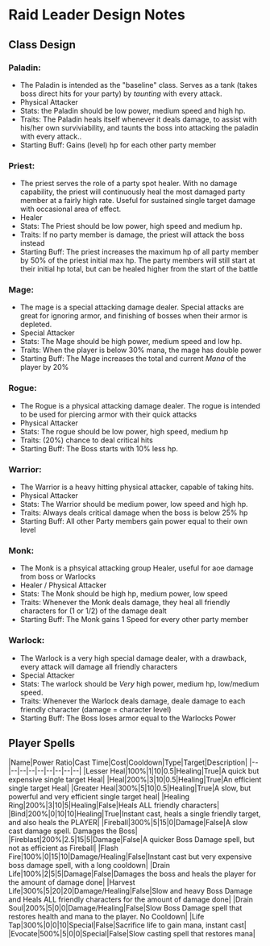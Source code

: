 # Raid Leader Design Notes

## Class Design

### Paladin:
  * The Paladin is intended as the "baseline" class. Serves as a tank (takes boss direct hits for your party) by *taunting* with every attack.
  * Physical Attacker
  * Stats: the Paladin should be low power, medium speed and high hp.
  * Traits: The Paladin heals itself whenever it deals damage, to assist with his/her own surviviability, and taunts the boss into attacking the paladin with every attack..
  * Starting Buff: Gains (level) hp for each other party member

### Priest:
  * The priest serves the role of a party spot healer. With no damage capability, the priest will continuously heal the most damaged party member at a fairly high rate. Useful for sustained single target damage with occasional area of effect.
  * Healer
  * Stats: The Priest should be low power, high speed and medium hp.
  * Traits: If no party member is damage, the priest will attack the boss instead
  * Starting Buff: The priest increases the maximum hp of all party member by 50% of the priest initial max hp. The party members will still start at their initial hp total, but can be healed higher from the start of the battle

### Mage:
  * The mage is a special attacking damage dealer. Special attacks are great for ignoring armor, and finishing of bosses when their armor is depleted.
  * Special Attacker
  * Stats: The Mage should be high power, medium speed and low hp.
  * Traits: When the player is below 30% mana, the mage has double power
  * Starting Buff: The Mage increases the total and current *Mana* of the player by 20%

### Rogue:
  * The Rogue is a physical attacking damage dealer. The rogue is intended to be used for piercing armor with their quick attacks
  * Physical Attacker
  * Stats: The rogue should be low power, high speed, medium hp
  * Traits: (20%) chance to deal critical hits
  * Starting Buff: The Boss starts with 10% less hp.

### Warrior:
  * The Warrior is a heavy hitting physical attacker, capable of taking hits.
  * Physical Attacker
  * Stats: The Warrior should be medium power, low speed and high hp.
  * Traits: Always deals critical damage when the boss is below 25% hp
  * Starting Buff: All other Party members gain power equal to their own level

### Monk:
  * The Monk is a phsyical attacking group Healer, useful for aoe damage from boss or Warlocks
  * Healer / Physical Attacker
  * Stats: The Monk should be high hp, medium power, low speed
  * Traits: Whenever the Monk deals damage, they heal all friendly characters for (1 or 1/2) of the damage dealt
  * Starting Buff: The Monk gains 1 Speed for every other party member

### Warlock:
  * The Warlock is a very high special damage dealer, with a drawback, every attack will damage all friendly characters
  * Special Attacker
  * Stats: The warlock should be *Very* high power, medium hp, low/medium speed.
  * Traits: Whenever the Warlock deals damage, deale damage to each friendly character (damage = character level)
  * Starting Buff: The Boss loses armor equal to the Warlocks Power

## Player Spells

  |Name|Power Ratio|Cast Time|Cost|Cooldown|Type|Target|Description|
  |--|--|--|--|--|--|--|--|--|
  |Lesser Heal|100%|1|10|0.5|Healing|True|A quick but expensive single target Heal|
  |Heal|200%|3|10|0.5|Healing|True|An efficient single target Heal|
  |Greater Heal|300%|5|10|0.5|Healing|True|A slow, but powerful and very efficient single target heal|
  |Healing Ring|200%|3|10|5|Healing|False|Heals ALL friendly characters|
  |Bind|200%|0|10|10|Healing|True|Instant cast, heals a single friendly target, and also heals the PLAYER|
  |Fireball|300%|5|15|0|Damage|False|A slow cast damage spell. Damages the Boss|
  |Fireblast|200%|2.5|15|5|Damage|False|A quicker Boss Damage spell, but not as efficient as Fireball|
  |Flash Fire|100%|0|15|10|Damage/Healing|False|Instant cast but very expensive boss damage spell, with a long cooldown|
  |Drain Life|100%|2|5|5|Damage|False|Damages the boss and heals the player for the amount of damage done|
  |Harvest Life|300%|5|20|20|Damage/Healing|False|Slow and heavy Boss Damage and Heals ALL friendly characters for the amount of damage done|
  |Drain Soul|200%|5|0|0|Damage/Healing|False|Slow Boss Damage spell that restores health and mana to the player. No Cooldown|
  |Life Tap|300%|0|0|10|Special|False|Sacrifice life to gain mana, instant cast|
  |Evocate|500%|5|0|0|Special|False|Slow casting spell that restores mana|
